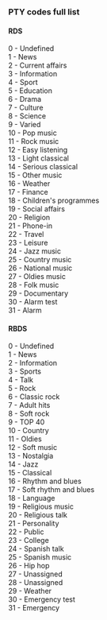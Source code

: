 ### PTY codes full list

#### RDS
0 - Undefined <br>
1 - News <br>
2 - Current affairs <br>
3 - Information <br>
4 - Sport <br>
5 - Education <br>
6 - Drama <br>
7 - Culture <br>
8 - Science <br>
9 - Varied <br>
10 - Pop music <br>
11 - Rock music <br>
12 - Easy listening <br>
13 - Light classical <br>
14 - Serious classical <br>
15 - Other music <br>
16 - Weather <br>
17 - Finance <br>
18 - Children's programmes <br>
19 - Social affairs <br>
20 - Religion <br>
21 - Phone-in <br>
22 - Travel <br>
23 - Leisure <br>
24 - Jazz music <br>
25 - Country music <br>
26 - National music <br>
27 - Oldies music <br>
28 - Folk music <br>
29 - Documentary <br>
30 - Alarm test <br>
31 - Alarm <br>

#### RBDS
0 - Undefined <br>
1 - News <br>
2 - Information <br>
3 - Sports <br>
4 - Talk <br>
5 - Rock <br>
6 - Classic rock <br>
7 - Adult hits <br>
8 - Soft rock <br>
9 - TOP 40 <br>
10 - Country <br>
11 - Oldies <br>
12 - Soft music <br>
13 - Nostalgia <br>
14 - Jazz <br>
15 - Classical <br>
16 - Rhythm and blues <br>
17 - Soft rhythm and blues <br>
18 - Language <br>
19 - Religious music <br>
20 - Religious talk <br>
21 - Personality <br>
22 - Public <br>
23 - College <br>
24 - Spanish talk <br>
25 - Spanish music <br>
26 - Hip hop <br>
27 - Unassigned <br>
28 - Unassigned <br>
29 - Weather <br>
30 - Emergency test <br>
31 - Emergency <br>
